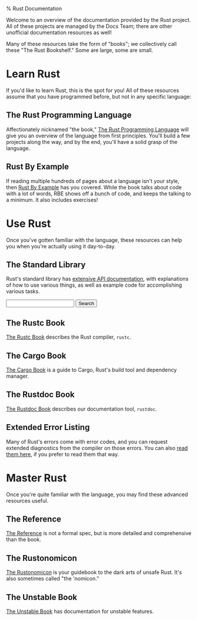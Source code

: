 % Rust Documentation

<style>
nav {
    display: none;
}
</style>

Welcome to an overview of the documentation provided by the Rust project.
All of these projects are managed by the Docs Team; there are other
unofficial documentation resources as well!

Many of these resources take the form of "books"; we collectively call these
"The Rust Bookshelf." Some are large, some are small.

# Learn Rust

If you'd like to learn Rust, this is the spot for you! All of these resources
assume that you have programmed before, but not in any specific language:

## The Rust Programming Language

Affectionately nicknamed "the book," [The Rust Programming
Language](book/index.html) will give you an overview of the language from
first principles. You'll build a few projects along the way, and by the end,
you'll have a solid grasp of the language.

## Rust By Example

If reading multiple hundreds of pages about a language isn't your style, then
[Rust By Example](rust-by-example/index.html) has you covered. While the book talks about code with
a lot of words, RBE shows off a bunch of code, and keeps the talking to a
minimum. It also includes exercises!

# Use Rust

Once you've gotten familiar with the language, these resources can help you
when you're actually using it day-to-day.

## The Standard Library

Rust's standard library has [extensive API documentation](std/index.html),
with explanations of how to use various things, as well as example code for
accomplishing various tasks.

<div>
  <form action="std/index.html" method="get">
    <input type="search" name="search"/>
    <button>Search</button>
  </form>
</div>

## The Rustc Book

[The Rustc Book](rustc/index.html) describes the Rust compiler, `rustc`.

## The Cargo Book

[The Cargo Book](cargo/index.html) is a guide to Cargo, Rust's build tool and dependency manager.

## The Rustdoc Book

[The Rustdoc Book](rustdoc/index.html) describes our documentation tool, `rustdoc`.

## Extended Error Listing

Many of Rust's errors come with error codes, and you can request extended
diagnostics from the compiler on those errors. You can also [read them
here](error-index.html), if you prefer to read them that way.

# Master Rust

Once you're quite familiar with the language, you may find these advanced
resources useful.

## The Reference

[The Reference](reference/index.html) is not a formal spec, but is more detailed and
comprehensive than the book.

## The Rustonomicon

[The Rustonomicon](nomicon/index.html) is your guidebook to the dark arts of unsafe
Rust. It's also sometimes called "the 'nomicon."

## The Unstable Book

[The Unstable Book](unstable-book/index.html) has documentation for unstable features.
